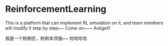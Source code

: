 # ReinforcementLearning
This is a platform that can implement RL simulation on it, and team members will modify it step by step~~
Come on~~~ Aoligei!!

我是一个粉刷匠，粉刷本领强~~
哈哈哈哈
